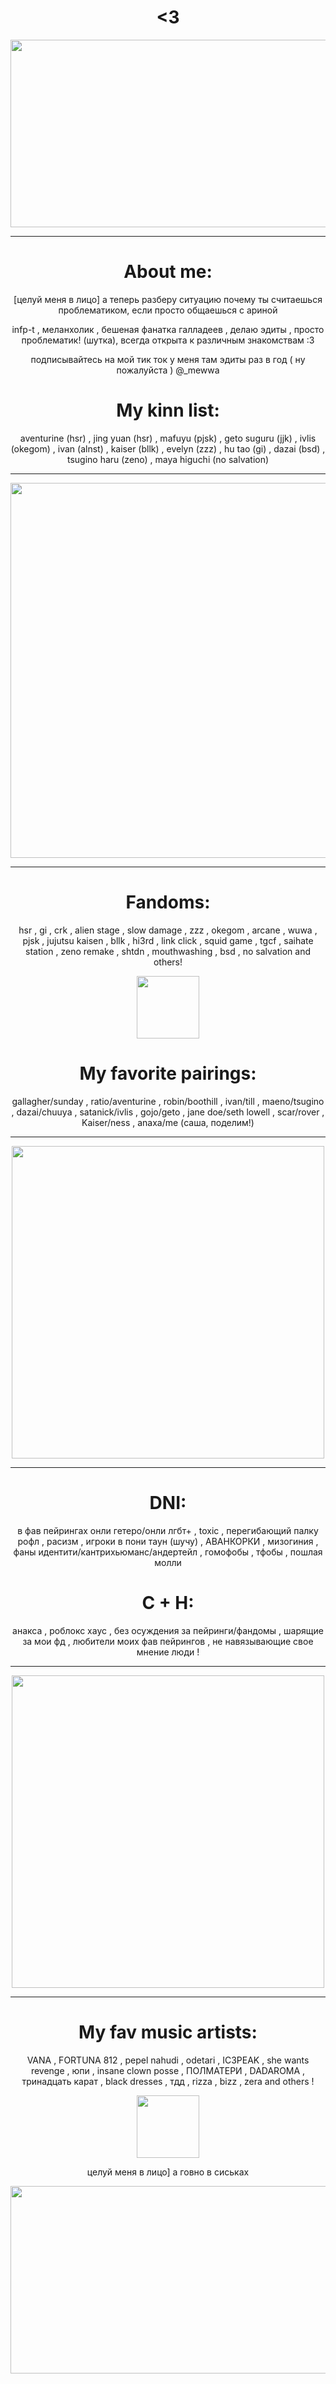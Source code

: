 <div align="center">

# <3

<div align="center">
  <img src="https://media1.tenor.com/m/Z5AmrfbL1-UAAAAC/anaxa-hsr-anaxa.gif" width="600" height="300"/>
</div>

---

<div align="center">

# About me:

[целуй меня в лицо] а теперь разберу ситуацию почему ты считаешься проблематиком, если просто общаешься с ариной

infp-t , меланхолик , бешеная фанатка галладеев , делаю эдиты , просто проблематик! (шутка), всегда открыта к различным знакомствам :3

подписывайтесь на мой тик ток у меня там эдиты раз в год ( ну пожалуйста ) @_mewwa

# My kinn list:

aventurine (hsr) , jing yuan (hsr) , mafuyu (pjsk) , geto suguru (jjk) , ivlis (okegom) , ivan (alnst) , kaiser (bllk) , evelyn (zzz) , hu tao (gi) , dazai (bsd) , tsugino haru (zeno) , maya higuchi (no salvation)

---

<div align="center">
  <img src="https://media1.tenor.com/m/7U9d6-nj_twAAAAC/anaxa-anaxagoras.gif" width="600"
</div>

---

# Fandoms:

hsr , gi , crk , alien stage , slow damage , zzz , okegom , arcane , wuwa , pjsk , jujutsu kaisen , bllk , hi3rd , link click , squid game , tgcf , saihate station , zeno remake , shtdn , mouthwashing , bsd , no salvation and others!

<div align="center">
  <img src="https://github.com/user-attachments/assets/61275fec-9022-409e-ae7a-2e9914cba419" width="100"
</div>

# My favorite pairings:

gallagher/sunday , ratio/aventurine , robin/boothill , ivan/till , maeno/tsugino , dazai/chuuya , satanick/ivlis , gojo/geto , jane doe/seth lowell , scar/rover , Kaiser/ness , anaxa/me (саша, поделим!)

---

<div align="center">
  <img src="https://media1.tenor.com/m/xR2XFfrRR_EAAAAC/anaxagoras-anaxa.gif" width="500"
</div>

---

# DNI:

в фав пейрингах онли гетеро/онли лгбт+ , toxic , перегибающий палку рофл , расизм , игроки в пони таун (шучу) , АВАНКОРКИ , мизогиния , фаны идентити/кантрихьюманс/андертейл , гомофобы , тфобы , пошлая молли

# C + H:

анакса , роблокс хаус , без осуждения за пейринги/фандомы , шарящие за мои фд , любители моих фав пейрингов , не навязывающие свое мнение люди !

---


<div align="center">
  <img src="https://media1.tenor.com/m/eKaXu3adGscAAAAd/honkai-honkai-star-rail.gif" width="500"
</div>

---

# My fav music artists:

VANA , FORTUNA 812 , pepel nahudi , odetari , IC3PEAK , she wants revenge , юпи , insane clown posse , ПОЛМАТЕРИ , DADAROMA , тринадцать карат , black dresses , тдд , rizza , bizz , zera and others !

<div align="center">
  <img src="https://media.tenor.com/YQUZ1vSUreoAAAAi/anaxa-hsr-anaxa.gif" width="100"
</div>

целуй меня в лицо] а говно в сиськах

<div align="center">
  <img src="https://media1.tenor.com/m/qrk_2uEbM4IAAAAd/anaxa-anaxagoras.gif" width="600" height="300"/>
</div>
